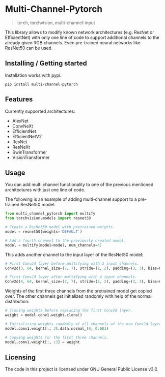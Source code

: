 # Multi-Channel-Pytorch
> torch, torchvision, multi-channel-input

This library allows to modify known network architectures (e.g. ResNet or EfficientNet) with only one line 
of code to support additional channels to the already given RGB channels. Even pre-trained neural networks 
like ResNet50 can be used.

## Installing / Getting started

Installation works with pypi.

```shell
pip install multi-channel-pytorch
```

## Features

Currently supported architectures:
* AlexNet
* ConvNeXt
* EfficientNet
* EfficientNetV2
* ResNet
* ResNeXt
* SwinTransformer
* VisionTransformer

## Usage

You can add multi channel functionality to one of the previous mentioned architectures with just one line of
code. 

The following is an example of adding multi-channel support to a pre-trained ResNet50 model:

```python
from multi_channel_pytorch import multify
from torchvision.models import resnet50

# Create a ResNet50 model with pretrained weights.
model = resnet50(weights='DEFAULT')

# Add a fourth channel to the previously created model.
model = multify(model=model, num_channels=4)
```

This adds another channel to the input layer of the ResNet50 model:

```python
# First Conv2d layer before multifying with 3 input channels.
Conv2d(3, 64, kernel_size=(7, 7), stride=(2, 2), padding=(3, 3), bias=False)

# First Conv2d layer after multifying with 4 input channels.
Conv2d(4, 64, kernel_size=(7, 7), stride=(2, 2), padding=(3, 3), bias=False)
```

Weights of the first three channels from the pretrained model get copied over. The other channels get
initialized randomly with help of the normal distribution:

```python
# Cloning weights before replacing the first Conv2d layer.
weight = model.conv1.weight.clone()

# Initializing weights randomly of all channels of the new Conv2d layer.
model.conv1.weight[:, 3].data.normal_(0, 0.001)

# Copying weights for the first three channels.
model.conv1.weight[:, :3] = weight
```

## Licensing

The code in this project is licensed under GNU General Public License v3.0.